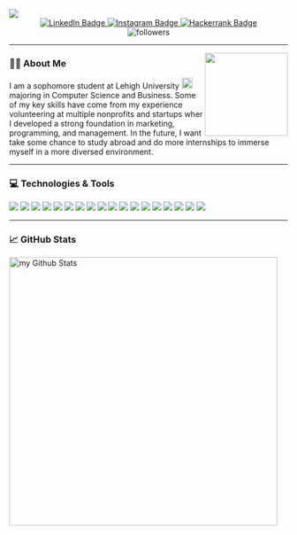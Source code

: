 <!--
**Kelly0921/Kelly0921** is a ✨ _special_ ✨ repository because its `README.md` (this file) appears on your GitHub profile.

Here are some ideas to get you started:

- 🔭 I’m currently working on ...
- 🌱 I’m currently learning ...
- 👯 I’m looking to collaborate on ...
- 🤔 I’m looking for help with ...
- 💬 Ask me about ...
- 📫 How to reach me: ...
- 😄 Pronouns: ...
- ⚡ Fun fact: ...
-->
<img src="https://images2.imgbox.com/b4/2f/TAW2GHei_o.png">
  
<div id="badges" align="center">
  <a href="https://www.linkedin.com/in/kellychen0921">
    <img src="https://img.shields.io/badge/LinkedIn-blue?style=for-the-badge&logo=linkedin&logoColor=white" alt="LinkedIn Badge"/>
  </a>
  <a href="https://www.instagram.com/kellykarry040921">
    <img src="https://img.shields.io/badge/Instagram-E4405F?style=for-the-badge&logo=instagram&logoColor=white" alt="Instagram Badge"/>
  </a>
  <a href="https://www.hackerrank.com/A_PWSH_KLL">
    <img src="https://img.shields.io/badge/-Hackerrank-2EC866?style=for-the-badge&logo=HackerRank&logoColor=white" alt="Hackerrank Badge"/>
  </a>
</div>
  <div align="center">
    <img alt="followers" title="Follow me on Github" src="https://img.shields.io/github/followers/Kelly0921?color=F8BBD0&style=for-the-badge&logo=github&label=Follow"/>
  </div>
</div>
<hr>

<img src="https://media.giphy.com/media/H1f1T0tKK4jEfNt6MG/giphy.gif" width="150" align="right">

### :woman_technologist: About Me
<img/>I am a sophomore student at Lehigh University <img src="https://upload.wikimedia.org/wikipedia/en/e/ef/LUwithShield-CMYK.svg" width="20"> majoring in Computer Science and Business. Some of my key skills have come from my experience volunteering at multiple nonprofits and startups wher I developed a strong foundation in marketing, programming, and management. In the future, I want take some chance to study abroad and do more internships to immerse myself in a more diversed environment.
<hr>

### :computer: Technologies & Tools
<a><img src="https://img.shields.io/badge/Java-ED8B00?style=for-the-badge&logo=java&logoColor=white"><a/>
<a><img src="https://img.shields.io/badge/Python-FFD43B?style=for-the-badge&logo=python&logoColor=blue"><a/>
<a><img src="https://img.shields.io/badge/HTML5-E34F26?style=for-the-badge&logo=html5&logoColor=white"><a/>
<a><img src="https://img.shields.io/badge/CSS3-1572B6?style=for-the-badge&logo=css3&logoColor=white"><a/>
<a><img src="https://img.shields.io/badge/Wordpress-21759B?style=for-the-badge&logo=wordpress&logoColor=white"><a/>
<a><img src="https://img.shields.io/badge/Wix-000?style=for-the-badge&logo=wix&logoColor=white"><a/>
<a><img src="https://img.shields.io/badge/Amazon_AWS-FF9900?style=for-the-badge&logo=amazonaws&logoColor=white"><a/>
<a><img src="https://img.shields.io/badge/Canva-%2300C4CC.svg?&style=for-the-badge&logo=Canva&logoColor=white"><a/>
<a><img src="https://img.shields.io/badge/Zoom-2D8CFF?style=for-the-badge&logo=zoom&logoColor=white"><a/>
<a><img src="https://img.shields.io/badge/Eclipse-2C2255?style=for-the-badge&logo=eclipse&logoColor=white"><a/>
<a><img src="https://img.shields.io/badge/sublime_text-%23575757.svg?&style=for-the-badge&logo=sublime-text&logoColor=important"><a/>
<a><img src="https://img.shields.io/badge/Notion-000000?style=for-the-badge&logo=notion&logoColor=white"><a/>
<a><img src="https://img.shields.io/badge/Microsoft_Office-D83B01?style=for-the-badge&logo=microsoft-office&logoColor=white"><a/>
<a><img src="https://img.shields.io/badge/Linux-FCC624?style=for-the-badge&logo=linux&logoColor=black"><a/>
<a><img src="https://img.shields.io/badge/Ubuntu-E95420?style=for-the-badge&logo=ubuntu&logoColor=white"><a/>
<a><img src="https://img.shields.io/badge/Windows-0078D6?style=for-the-badge&logo=windows&logoColor=white"><a/>
<a><img src="	https://img.shields.io/badge/windows%20terminal-4D4D4D?style=for-the-badge&logo=windows%20terminal&logoColor=white"><a/>
<a><img src="https://img.shields.io/badge/GIT-E44C30?style=for-the-badge&logo=git&logoColor=white"><a/>
<hr>

### :chart_with_upwards_trend: GitHub Stats
<img align="left" width="485" src="https://github-readme-stats.vercel.app/api?username=Kelly0921&include_all_commits=true&count_private=true&show_icons=true&theme=buefy" alt="my Github Stats"/>
